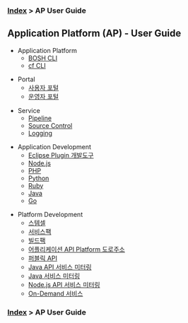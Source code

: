 ### [Index](https://github.com/PaaS-TA/Guide/blob/master/README.md) > AP User Guide

## Application Platform (AP) - User Guide
- Application Platform
  - [BOSH CLI](./application_platform/bosh_cli.md)  
  - [cf CLI](./application_platform/cf_cli.md)  

+ Portal
  + [사용자 포털](./portal/user.md)   
  + [운영자 포털](./portal/admin.md)   

- Service
  - [Pipeline](./service/pipeline.md)
  - [Source Control](./service/source_control.md)
  - [Logging](./service/logging.md)

+ Application Development
  + [Eclipse Plugin 개발도구](./development_application/eclipse_plugin.md)
  + [Node.js](./development_application/nodejs.md)
  + [PHP](./development_application/php.md)
  + [Python](./development_application/python.md)
  + [Ruby](./development_application/ruby.md)
  + [Java](./development_application/java.md)
  + [Go](./development_application/go.md)


- Platform Development
  - [스템셀](./development_platform/stemcell.md)
  - [서비스팩](./development_platform/servicepack.md)
  - [빌드팩](./development_platform/buildpack.md)
  - [어플리케이션 API Platform 도로주소](./development_platform/road_address.md)
  - [퍼블릭 API](./development_platform/public_api.md)
  - [Java API 서비스 미터링](./development_platform/java_api_service_metering.md)
  - [Java 서비스 미터링](./development_platform/java_service_metering.md)
  - [Node.js API 서비스 미터링](./development_platform/nodejs_api_service_metering.md)
  - [On-Demand 서비스](./development_platform/on_demand_service.md)

### [Index](https://github.com/PaaS-TA/Guide/blob/master/README.md) > AP User Guide
